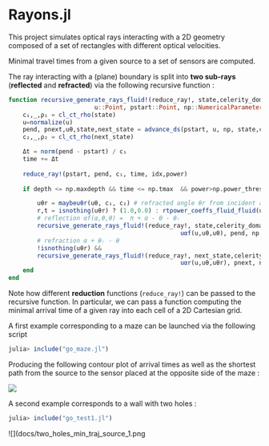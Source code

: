 # Rayons.jl

This project simulates optical rays interacting with a 2D geometry composed of a set of rectangles with different optical velocities.

Minimal travel times from a given source to a set of sensors are computed.

The ray interacting with a (plane) boundary is split into **two sub-rays** (**reflected** and **refracted**) via the following recursive function :

```julia
function recursive_generate_rays_fluid!(reduce_ray!, state,celerity_domain, idx, time,
                        u::Point, pstart::Point, np::NumericalParameters, depth, power)
    c₁,_,ρ₁ = cl_ct_rho(state)
    u=normalize(u)
    pend, pnext,uθ,state,next_state = advance_ds(pstart, u, np, state,celerity_domain)
    c₂,_,ρ₂ = cl_ct_rho(next_state)

    Δt = norm(pend - pstart) / c₁   
    time += Δt
    
    reduce_ray!(pstart, pend, c₁, time, idx,power)
    
    if depth <= np.maxdepth && time <= np.tmax  && power>np.power_threshold

        uθr = maybeuθr(uθ, c₁, c₂) # refracted angle θr from incident angle θ      
        r,t = isnothing(uθr) ? (1.0,0.0) : rtpower_coeffs_fluid_fluid(uθr, uθ, c₁, c₂, ρ₁, ρ₂)
        # reflection αf(α,θ,θ) =  π + α - θ - θᵣ 
        recursive_generate_rays_fluid!(reduce_ray!, state,celerity_domain, 2idx, time,
                                                uαf(u,uθ,uθ), pend, np, depth+1, r*power) 
        # refraction α + θᵣ - θ
        !isnothing(uθr) && 
        recursive_generate_rays_fluid!(reduce_ray!, next_state,celerity_domain, 2idx+1, time,
                                                uαr(u,uθ,uθr), pnext, np, depth+1, t*power)
    end
end
```
Note how different **reduction** functions (`reduce_ray!`) can be passed to the recursive function. In particular, we can pass a function computing the minimal arrival time of a given ray into each cell of a 2D Cartesian grid.

A first example corresponding to a maze can be launched via the following script

```julia
julia> include("go_maze.jl")
````
Producing the following contour plot of arrival times as well as the shortest path from the source to the sensor placed at the opposite side of the maze :

![](docs/min_traj_source_1.png)

A second example corresponds to a wall with two holes :

```julia
julia> include("go_test1.jl")
````

![](docs/two_holes_min_traj_source_1.png




